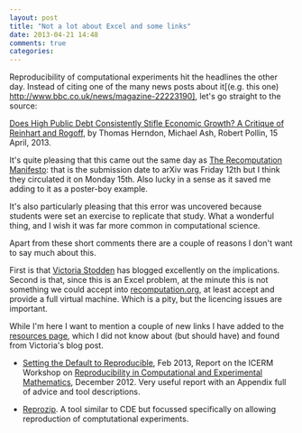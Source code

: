 ```yaml
---
layout: post
title: "Not a lot about Excel and some links"
date: 2013-04-21 14:48
comments: true
categories: 
---
```


Reproducibility of computational experiments hit the headlines the other day.   Instead of citing one of the many news posts about it[(e.g. this one) http://www.bbc.co.uk/news/magazine-22223190], let's go straight to the source:

[Does High Public Debt Consistently Stifle Economic Growth? A Critique of Reinhart and Rogoff](http://www.peri.umass.edu/fileadmin/pdf/working_papers/working_papers_301-350/WP322.pdf), by Thomas Herndon, Michael Ash, Robert Pollin, 15 April, 2013.   

It's quite pleasing that this came out the same day as [The Recomputation Manifesto](http://arxiv.org/abs/1304.3674): that is the submission date to arXiv was Friday 12th but I think they circulated it on Monday 15th.   Also lucky in a sense as it saved me adding to it as a poster-boy example.   

It's also particularly pleasing that this error was uncovered because students were set an exercise to replicate that study.   What a wonderful thing, and I wish it was far more common in computational science.  

Apart from these short comments there are a couple of reasons I don't want to say much about this.  

First is that [Victoria Stodden](http://blog.stodden.net/2013/04/19/what-the-reinhart-rogoff-debacle-really-shows-verifying-empirical-results-needs-to-be-routine/) has blogged excellently on the implications.   Second is that, since this is an Excel problem, at the minute this is not something we could accept into [recomputation.org](http://recomputation.org), at least accept and provide a full virtual machine.   Which is a pity, but the licencing issues are important. 

While I'm here I want to mention a couple of new links I have added to the [resources page](/resources), which I did not know about (but should have) and found from Victoria's blog post.

* [Setting the Default to Reproducible](http://stodden.net/icerm_report.pdf), Feb 2013, Report on the
ICERM Workshop on [Reproducibility in Computational and Experimental Mathematics](http://icerm.brown.edu/tw12-5-rcem), December 2012.  Very useful report with an Appendix full of advice and tool descriptions.

* [Reprozip](https://www.usenix.org/conference/tapp13/reprozip-using-provenance-support-computational-reproducibilitythe). A tool similar to CDE but focussed specifically on allowing reproduction of comptutational experiments.




